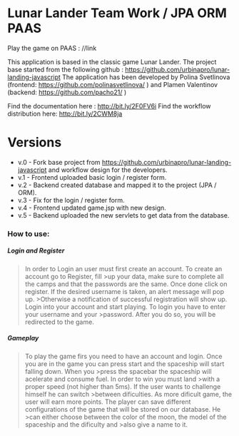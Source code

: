 # Lunar Lander Team Work / JPA ORM PAAS

Play the game on PAAS : //link

This application is based in the classic game Lunar Lander. The project base started from the following github : https://github.com/urbinapro/lunar-landing-javascript 
The application has been developed by Polina Svetlinova (frontend: https://github.com/polinasvetlinova/ ) and Plamen Valentinov (backend: https://github.com/pacho21/ )

Find the documentation here : http://bit.ly/2F0FV6i  Find the workflow distribution here: http://bit.ly/2CWM8ja

# Versions

-  v.0 - Fork base project from https://github.com/urbinapro/lunar-landing-javascript and workflow design for the developers.
- v.1 - Frontend uploaded basic login / register form.
- v.2 - Backend created database and mapped it to the project (JPA / ORM).
- v.3 - Fix for the login / register form. 
- v.4 - Frontend updated game.jsp with new design.
- v.5 - Backend uploaded the new servlets to get data from the database.


### How to use:
##### Login and Register
>In order to Login an user must first create an account. To create an account go to Register, fill >up your data, make sure to complete all the camps and that the passwords are the same.
>Once done click on register. If the desired username is taken, an alert message will pop up. >Otherwise a notification of successful registration will show up.
>Login into your account and start playing. To login you have to enter your username and your >password. After you do so, you will be redirected to the game.

##### Gameplay
>To play the game firs you need to have an account and login. 
>Once you are in the game you can press start and the spaceship will start falling down. When you >press the spacebar the spaceship will acelerate and consume fuel. In order to win you must land >with a proper speed (not higher than 5ms). If the user wants to challenge himself he can switch >between dificulties. As more dificult game, the user will earn more points.
>The player can save different configurations of the game that will be stored on our database. He >can either choose between the color of the moon, the model of the spaceship and the dificulty and >also give a name to it.
